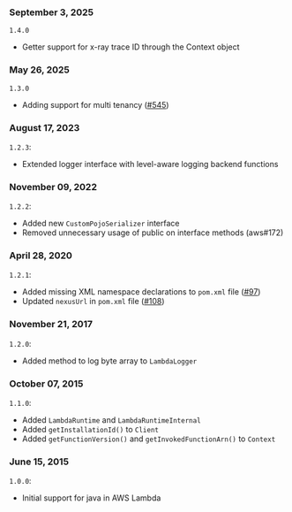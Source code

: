### September 3, 2025
`1.4.0`
- Getter support for x-ray trace ID through the Context object

### May 26, 2025
`1.3.0`
- Adding support for multi tenancy ([#545](https://github.com/aws/aws-lambda-java-libs/pull/545))

### August 17, 2023
`1.2.3`:
- Extended logger interface with level-aware logging backend functions

### November 09, 2022
`1.2.2`:
- Added new `CustomPojoSerializer` interface
- Removed unnecessary usage of public on interface methods (aws#172) 

### April 28, 2020
`1.2.1`:
- Added missing XML namespace declarations to `pom.xml` file ([#97](https://github.com/aws/aws-lambda-java-libs/issues/97))
- Updated `nexusUrl` in `pom.xml` file ([#108](https://github.com/aws/aws-lambda-java-libs/issues/108))

### November 21, 2017
`1.2.0`:
- Added method to log byte array to `LambdaLogger`

### October 07, 2015
`1.1.0`:
- Added `LambdaRuntime` and `LambdaRuntimeInternal`
- Added `getInstallationId()` to `Client`
- Added `getFunctionVersion()` and `getInvokedFunctionArn()` to `Context`

### June 15, 2015
`1.0.0`:
- Initial support for java in AWS Lambda
